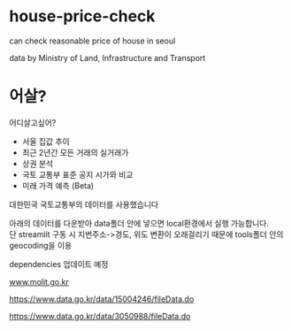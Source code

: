 # house-price-check
can check reasonable price of house in seoul

data by Ministry of Land, Infrastructure and Transport

# 어살?
어디살고싶어?


- 서울 집값 추이
- 최근 2년간 모든 거래의 실거래가
- 상권 분석
- 국토 교통부 표준 공지 시가와 비교
- 미래 가격 예측 (Beta)

대한민국 국토교통부의 데이터를 사용했습니다

아래의 데이터를 다운받아 data폴더 안에 넣으면 local환경에서 실행 가능합니다. <br>
단 streamlit 구동 시 지번주소->경도, 위도 변환이 오래걸리기 때문에 tools폴더 안의 geocoding을 이용<br>


dependencies 업데이트 예정

www.molit.go.kr

https://www.data.go.kr/data/15004246/fileData.do

https://www.data.go.kr/data/3050988/fileData.do